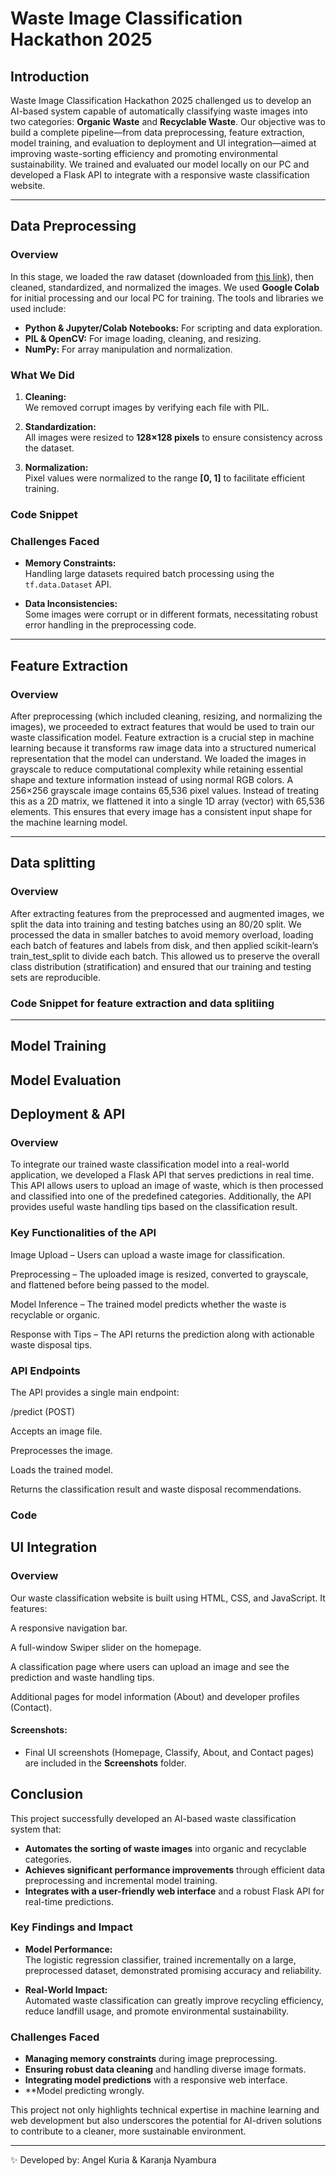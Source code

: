 # Waste Image Classification Hackathon 2025

## Introduction

Waste Image Classification Hackathon 2025 challenged us to develop an AI-based system capable of automatically classifying waste images into two categories: **Organic Waste** and **Recyclable Waste**. Our objective was to build a complete pipeline—from data preprocessing, feature extraction, model training, and evaluation to deployment and UI integration—aimed at improving waste-sorting efficiency and promoting environmental sustainability. We trained and evaluated our model locally on our PC and developed a Flask API to integrate with a responsive waste classification website.


---

## Data Preprocessing

### Overview

In this stage, we loaded the raw dataset (downloaded from [this link](https://prod-dcd-datasets-cache-zipfiles.s3.eu-west-1.amazonaws.com/n3gtgm9jxj-2.zip)), then cleaned, standardized, and normalized the images. We used **Google Colab** for initial processing and our local PC for training. The tools and libraries we used include:

- **Python & Jupyter/Colab Notebooks:** For scripting and data exploration.
- **PIL & OpenCV:** For image loading, cleaning, and resizing.
- **NumPy:** For array manipulation and normalization.

### What We Did

1. **Cleaning:**  
   We removed corrupt images by verifying each file with PIL.

2. **Standardization:**  
   All images were resized to **128×128 pixels** to ensure consistency across the dataset.

3. **Normalization:**  
   Pixel values were normalized to the range **[0, 1]** to facilitate efficient training.

### Code Snippet

### Challenges Faced

- **Memory Constraints:**  
  Handling large datasets required batch processing using the `tf.data.Dataset` API.

- **Data Inconsistencies:**  
  Some images were corrupt or in different formats, necessitating robust error handling in the preprocessing code.

---
## Feature Extraction

### Overview

After preprocessing (which included cleaning, resizing, and normalizing the images), we proceeded to extract features that would be used to train our waste classification model. Feature extraction is a crucial step in machine learning because it transforms raw image data into a structured numerical representation that the model can understand. We loaded the images in grayscale to reduce computational complexity while retaining essential shape and texture information instead of using normal RGB colors. A 256×256 grayscale image contains 65,536 pixel values. Instead of treating this as a 2D matrix, we flattened it into a single 1D array (vector) with 65,536 elements. This ensures that every image has a consistent input shape for the machine learning model.

---
## Data splitting

### Overview

After extracting features from the preprocessed and augmented images, we split the data into training and testing batches using an 80/20 split. We processed the data in smaller batches to avoid memory overload, loading each batch of features and labels from disk, and then applied scikit-learn’s train_test_split to divide each batch. This allowed us to preserve the overall class distribution (stratification) and ensured that our training and testing sets are reproducible.

### Code Snippet for feature extraction and data splitiing
---

## Model Training



## Model Evaluation


## Deployment & API

### Overview

To integrate our trained waste classification model into a real-world application, we developed a Flask API that serves predictions in real time. This API allows users to upload an image of waste, which is then processed and classified into one of the predefined categories. Additionally, the API provides useful waste handling tips based on the classification result.

### Key Functionalities of the API

Image Upload – Users can upload a waste image for classification.

Preprocessing – The uploaded image is resized, converted to grayscale, and flattened before being passed to the model.

Model Inference – The trained model predicts whether the waste is recyclable or organic.

Response with Tips – The API returns the prediction along with actionable waste disposal tips.

### API Endpoints

The API provides a single main endpoint:

/predict (POST)

Accepts an image file.

Preprocesses the image.

Loads the trained model.

Returns the classification result and waste disposal recommendations.

### Code

## UI Integration

### Overview

Our waste classification website is built using HTML, CSS, and JavaScript.
It features:

A responsive navigation bar.

A full-window Swiper slider on the homepage.

A classification page where users can upload an image and see the prediction and waste handling tips.

Additional pages for model information (About) and developer profiles (Contact).

 
#### Screenshots:
- Final UI screenshots (Homepage, Classify, About, and Contact pages) are included in the **Screenshots** folder.

## Conclusion

This project successfully developed an AI-based waste classification system that:

- **Automates the sorting of waste images** into organic and recyclable categories.
- **Achieves significant performance improvements** through efficient data preprocessing and incremental model training.
- **Integrates with a user-friendly web interface** and a robust Flask API for real-time predictions.

### Key Findings and Impact

- **Model Performance:**  
  The logistic regression classifier, trained incrementally on a large, preprocessed dataset, demonstrated promising accuracy and reliability.

- **Real-World Impact:**  
  Automated waste classification can greatly improve recycling efficiency, reduce landfill usage, and promote environmental sustainability.

### Challenges Faced

- **Managing memory constraints** during image preprocessing.
- **Ensuring robust data cleaning** and handling diverse image formats.
- **Integrating model predictions** with a responsive web interface.
- **Model predicting wrongly.

This project not only highlights technical expertise in machine learning and web development but also underscores the potential for AI-driven solutions to contribute to a cleaner, more sustainable environment.


---
✨ Developed by: Angel Kuria & Karanja Nyambura
